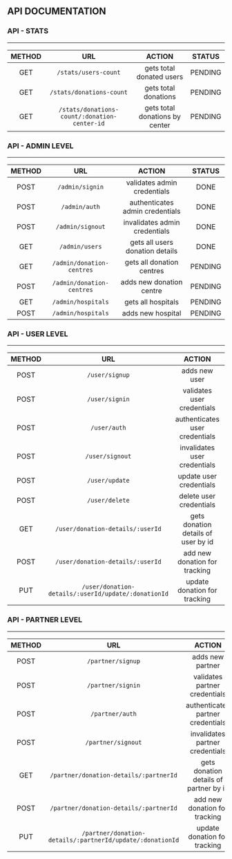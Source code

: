 ## API DOCUMENTATION

### API - STATS

---

| METHOD |                     URL                      |             ACTION             | STATUS  |
| :----: | :------------------------------------------: | :----------------------------: | :-----: |
|  GET   |             `/stats/users-count`             |    gets total donated users    | PENDING |
|  GET   |           `/stats/donations-count`           |      gets total donations      | PENDING |
|  GET   | `/stats/donations-count/:donation-center-id` | gets total donations by center | PENDING |

### API - ADMIN LEVEL

---

| METHOD |            URL            |             ACTION              | STATUS  |
| :----: | :-----------------------: | :-----------------------------: | :-----: |
|  POST  |      `/admin/signin`      |   validates admin credentials   |  DONE   |
|  POST  |       `/admin/auth`       | authenticates admin credentials |  DONE   |
|  POST  |     `/admin/signout`      |  invalidates admin credentials  |  DONE   |
|  GET   |      `/admin/users`       | gets all users donation details |  DONE   |
|  GET   | `/admin/donation-centres` |    gets all donation centres    | PENDING |
|  POST  | `/admin/donation-centres` |    adds new donation centre     | PENDING |
|  GET   |    `/admin/hospitals`     |       gets all hospitals        | PENDING |
|  POST  |    `/admin/hospitals`     |        adds new hospital        | PENDING |

### API - USER LEVEL

---

| METHOD |                         URL                         |               ACTION                | STATUS |
| :----: | :-------------------------------------------------: | :---------------------------------: | :----: |
|  POST  |                   `/user/signup`                    |            adds new user            |  DONE  |
|  POST  |                   `/user/signin`                    |     validates user credentials      |  DONE  |
|  POST  |                    `/user/auth`                     |   authenticates user credentials    |  DONE  |
|  POST  |                   `/user/signout`                   |    invalidates user credentials     |  DONE  |
|  POST  |                   `/user/update`                    |       update user credentials       |  DONE  |
|  POST  |                   `/user/delete`                    |       delete user credentials       |  DONE  |
|  GET   |          `/user/donation-details/:userId`           | gets donation details of user by id |  DONE  |
|  POST  |          `/user/donation-details/:userId`           |    add new donation for tracking    |  DONE  |
|  PUT   | `/user/donation-details/:userId/update/:donationId` |    update donation for tracking     |  DONE  |

### API - PARTNER LEVEL

---

| METHOD |                            URL                            |                 ACTION                 | STATUS |
| :----: | :-------------------------------------------------------: | :------------------------------------: | :----: |
|  POST  |                     `/partner/signup`                     |            adds new partner            |  DONE  |
|  POST  |                     `/partner/signin`                     |     validates partner credentials      |  DONE  |
|  POST  |                      `/partner/auth`                      |   authenticates partner credentials    |  DONE  |
|  POST  |                    `/partner/signout`                     |    invalidates partner credentials     |  DONE  |
|  GET   |          `/partner/donation-details/:partnerId`           | gets donation details of partner by id |  DONE  |
|  POST  |          `/partner/donation-details/:partnerId`           |     add new donation for tracking      |  DONE  |
|  PUT   | `/partner/donation-details/:partnerId/update/:donationId` |      update donation for tracking      |  DONE  |
